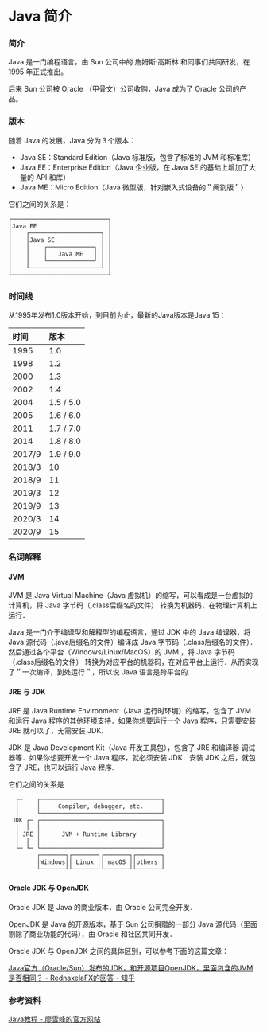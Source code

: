 # Java 简介

### 简介

Java 是一门编程语言，由 Sun 公司中的 詹姆斯·高斯林 和同事们共同研发，在 1995 年正式推出。

后来 Sun 公司被 Oracle （甲骨文）公司收购，Java 成为了 Oracle 公司的产品。

### 版本

随着 Java 的发展，Java 分为３个版本：

* Java SE：Standard Edition（Java 标准版，包含了标准的 JVM 和标准库）
* Java EE：Enterprise Edition（Java 企业版，在 Java SE 的基础上增加了大量的 API 和库）
* Java ME：Micro Edition（Java 微型版，针对嵌入式设备的＂阉割版＂）

它们之间的关系是：

```text
┌───────────────────────────┐
│Java EE                    │
│    ┌────────────────────┐ │
│    │Java SE             │ │
│    │    ┌─────────────┐ │ │
│    │    │   Java ME   │ │ │
│    │    └─────────────┘ │ │
│    └────────────────────┘ │
└───────────────────────────┘
```

### 时间线

从1995年发布1.0版本开始，到目前为止，最新的Java版本是Java 15：

| 时间 | 版本 |
| :--- | :--- |
| 1995 | 1.0 |
| 1998 | 1.2 |
| 2000 | 1.3 |
| 2002 | 1.4 |
| 2004 | 1.5 / 5.0 |
| 2005 | 1.6 / 6.0 |
| 2011 | 1.7 / 7.0 |
| 2014 | 1.8 / 8.0 |
| 2017/9 | 1.9 / 9.0 |
| 2018/3 | 10 |
| 2018/9 | 11 |
| 2019/3 | 12 |
| 2019/9 | 13 |
| 2020/3 | 14 |
| 2020/9 | 15 |

### 名词解释

#### JVM

JVM 是 Java Virtual Machine（Java 虚拟机）的缩写，可以看成是一台虚拟的计算机，将 Java 字节码（.class后缀名的文件） 转换为机器码，在物理计算机上运行．

Java 是一门介于编译型和解释型的编程语言，通过 JDK 中的 Java 编译器，将 Java 源代码（.java后缀名的文件）编译成 Java 字节码（.class后缀名的文件）．然后通过各个平台（Windows/Linux/MacOS）的 JVM ，将 Java 字节码（.class后缀名的文件） 转换为对应平台的机器码，在对应平台上运行．从而实现了＂一次编译，到处运行＂，所以说 Java 语言是跨平台的.

#### JRE 与 JDK

JRE 是 Java Runtime Environment（Java 运行时环境）的缩写，包含了 JVM 和运行 Java 程序的其他环境支持．如果你想要运行一个 Java 程序，只需要安装 JRE 就可以了，无需安装 JDK.

JDK 是 Java Development Kit（Java 开发工具包），包含了 JRE 和编译器 调试器等．如果你想要开发一个 Java 程序，就必须安装 JDK．安装 JDK 之后，就包含了 JRE，也可以运行 Java 程序.

它们之间的关系是

```text
  ┌─    ┌──────────────────────────────────┐
  │     │     Compiler, debugger, etc.     │
  │     └──────────────────────────────────┘
 JDK ┌─ ┌──────────────────────────────────┐
  │  │  │                                  │
  │ JRE │      JVM + Runtime Library       │
  │  │  │                                  │
  └─ └─ └──────────────────────────────────┘
        ┌───────┐┌───────┐┌───────┐┌───────┐
        │Windows││ Linux ││ macOS ││others │
        └───────┘└───────┘└───────┘└───────┘
```

#### Oracle JDK 与 OpenJDK

Oracle JDK 是 Java 的商业版本，由 Oracle 公司完全开发．

OpenJDK 是 Java 的开源版本，基于 Sun 公司捐赠的一部分 Java 源代码（里面剔除了商业功能的代码），由 Oracle 和社区共同开发．

Oracle JDK 与 OpenJDK 之间的具体区别，可以参考下面的这篇文章：

[Java官方（Oracle/Sun）发布的JDK，和开源项目OpenJDK，里面包含的JVM是否相同？ - RednaxelaFX的回答 - 知乎](https://www.zhihu.com/question/19882320/answer/36068407)

### 参考资料

[Java教程 - 廖雪峰的官方网站](https://www.liaoxuefeng.com/wiki/1252599548343744)

